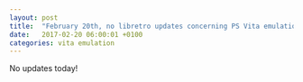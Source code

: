 ```yaml
---
layout: post
title:  "February 20th, no libretro updates concerning PS Vita emulation and emulators"
date:   2017-02-20 06:00:01 +0100
categories: vita emulation
---
```


No updates today!
